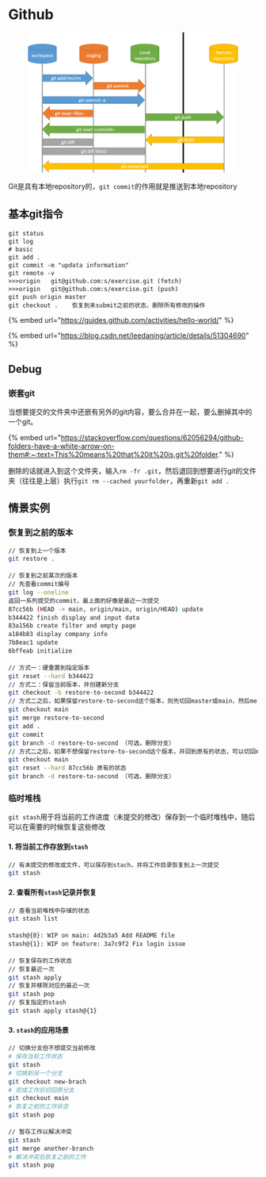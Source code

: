 # Github

<figure><img src="../../.gitbook/assets/image.png" alt=""><figcaption></figcaption></figure>

Git是具有本地repository的，`git commit`的作用就是推送到本地repository

## 基本git指令

```
git status
git log
# basic
git add .
git commit -m "updata information"
git remote -v
>>>origin	git@github.com:s/exercise.git (fetch)
>>>origin	git@github.com:s/exercise.git (push)
git push origin master
git checkout .    恢复到未submit之前的状态，删除所有修改的操作
```

{% embed url="https://guides.github.com/activities/hello-world/" %}

{% embed url="https://blog.csdn.net/leedaning/article/details/51304690" %}

## Debug

### 嵌套git

当想要提交的文件夹中还嵌有另外的git内容，要么合并在一起，要么删掉其中的一个git。

{% embed url="https://stackoverflow.com/questions/62056294/github-folders-have-a-white-arrow-on-them#:~:text=This%20means%20that%20it%20is,git%20folder." %}

删除的话就进入到这个文件夹，输入`rm -fr .git`，然后退回到想要进行git的文件夹（往往是上层）执行`git rm --cached yourfolder`，再重新`git add .`

## 情景实例

### 恢复到之前的版本

```bash
// 恢复到上一个版本
git restore .

// 恢复到之前某次的版本
// 先查看commit编号
git log --oneline
返回一系列提交的commit，最上面的好像是最近一次提交
87cc56b (HEAD -> main, origin/main, origin/HEAD) update
b344422 finish display and input data
83a156b create filter and empty page
a184b83 display company info
7b8eac1 update
6bffeab initialize

// 方式一：硬重置到指定版本
git reset --hard b344422
// 方式二：保留当前版本，并创建新分支
git checkout -b restore-to-second b344422
// 方式二之后，如果保留restore-to-second这个版本，则先切回master或main，然后merge
git checkout main
git merge restore-to-second
git add .
git commit
git branch -d restore-to-second （可选，删除分支）
// 方式二之后，如果不想保留restore-to-second这个版本，并回到原有的状态，可以切回main，并reset
git checkout main
git reset --hard 87cc56b 原有的状态
git branch -d restore-to-second （可选，删除分支）
```



### 临时堆栈

`git stash`用于将当前的工作进度（未提交的修改）保存到一个临时堆栈中，随后可以在需要的时候恢复这些修改

#### 1. 将当前工作存放到`stash`

```bash
// 有未提交的修改或文件，可以保存到stach，并将工作目录恢复到上一次提交
git stash
```

#### 2. 查看所有`stash`记录并恢复

```bash
// 查看当前堆栈中存储的状态
git stash list

stash@{0}: WIP on main: 4d2b3a5 Add README file
stash@{1}: WIP on feature: 3a7c9f2 Fix login issue

// 恢复保存的工作状态
// 恢复最近一次
git stash apply
// 恢复并移除对应的最近一次
git stash pop
// 恢复指定的stash
git stash apply stash@{1}
```

#### 3. `stash`的应用场景

```bash
// 切换分支但不想提交当前修改
# 保存当前工作状态
git stash
# 切换到另一个分支
git checkout new-brach
# 完成工作后切回原分支
git checkout main
# 恢复之前的工作状态
git stash pop

// 暂存工作以解决冲突
git stash
git merge another-branch
# 解决冲突后恢复之前的工作
git stash pop
```

